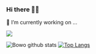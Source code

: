 ### Hi there 👋🤔
🔭 I’m currently working on ...

![](https://komarev.com/ghpvc/?username=bowouhuy)

![Bowo github stats](https://github-readme-stats.vercel.app/api?username=bowouhuy&show_icons=true&theme=dark)             [![Top Langs](https://github-readme-stats.vercel.app/api/top-langs/?username=bowouhuy&layout=compact)](https://github.com/anuraghazra/github-readme-stats)

<!--
**bowouhuy/bowouhuy** is a ✨ _special_ ✨ repository because its `README.md` (this file) appears on your GitHub profile.

Here are some ideas to get you started:

- 🔭 I’m currently working on ....
- 🌱 I’m currently learning ...
- 👯 I’m looking to collaborate on ...
- 🤔 I’m looking for help with ...
- 💬 Ask me about ...
- 📫 How to reach me: ...
- 😄 Pronouns: ...
- ⚡ Fun fact: ...
--!>

 
  
